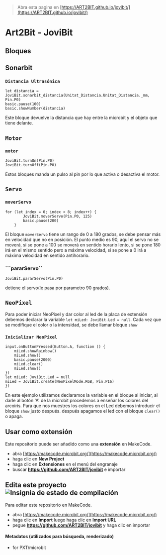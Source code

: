 
> Abra esta pagina en [https://ART2BIT.github.io/jovibit/](https://ART2BIT.github.io/jovibit/)

# Art2Bit - JoviBit

## Bloques

## Sonarbit

### ``Distancia Ultrasónica``

```blocks
let distancia = JoviBit.sonarbit_distancia(Unitat_Distancia.Unitat_Distancia._mm, Pin.P0)
basic.pause(100)
basic.showNumber(distancia)
```

Este bloque devuelve la distancia que hay entre la microbit y el objeto que tiene delante.

## ``Motor``

### ``motor``

```blocks
JoviBit.turnOn(Pin.P0)
JoviBit.turnOff(Pin.P0)

```

Estos bloques manda un pulso al pin por lo que activa o desactiva el motor.

## ``Servo``

### ``moverServo``

```blocks
for (let index = 0; index < 8; index++) {
        JoviBit.moverServo(Pin.P0, 125)
        basic.pause(200)
    }
```

El bloque ``moverServo`` tiene un rango de 0 a 180 grados, se debe pensar más en velocidad que no en posición. 
El punto medio es 90, aquí el servo no se moverá, si se pone a 100 se moverá en sentido horario lento, si se pone 180 irá en el mismo sentido pero a máxima velocidad, 
si se pone a 0 irá a máxima velocidad en sentido antihorario.


### ```pararServo``

```blocks
JoviBit.pararServo(Pin.P0)
```

detiene el servo(le pasa por parametro 90 grados).

## ``NeoPixel``

Para poder iniciar NeoPixel y dar color al led de la placa de extensión debemos declarar la variable ``let miLed: JoviBit.Led = null``.
Cada vez que se modifique el color o la intensidad, se debe llamar bloque ``show``

### ``Inicializar NeoPixel``
```blocks
input.onButtonPressed(Button.A, function () {
    miLed.showRainbow()
    miLed.show()
    basic.pause(2000)
    miLed.clear()
    miLed.show()
})
let miLed: JoviBit.Led = null
miLed = JoviBit.create(NeoPixelMode.RGB, Pin.P16)
})
```
En este ejemplo utilizamos declaramos la variable en el bloque al iniciar, al darle al botón 'A' de la microbit procedemos a enseñar los colores del arcoiris.
Para que nos muestres los colores en el Led debemos introducir el bloque ``show`` justo después. después apagamos el led con el bloque ``clear()`` o apaga.



## Usar como extensión

Este repositorio puede ser añadido como una **extensión** en MakeCode.

* abra [https://makecode.microbit.org/](https://makecode.microbit.org/)
* haga clic en **New Project**
* haga clic en **Extensiones** en el menú del engranaje
* buscar **https://github.com/ART2BIT/jovibit** e importar

## Edita este proyecto ![Insignia de estado de compilación](https://github.com/ART2BIT/jovibit/workflows/MakeCode/badge.svg)

Para editar este repositorio en MakeCode.

* abra [https://makecode.microbit.org/](https://makecode.microbit.org/)
* haga clic en **Import** luego haga clic en **Import URL**
* pegue **https://github.com/ART2BIT/jovibit** y haga clic en importar

#### Metadatos (utilizados para búsqueda, renderizado)

* for PXT/microbit
<script src="https://makecode.com/gh-pages-embed.js"></script><script>makeCodeRender("{{ site.makecode.home_url }}", "{{ site.github.owner_name }}/{{ site.github.repository_name }}");</script>
